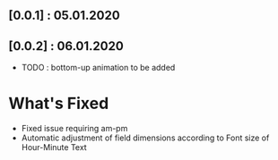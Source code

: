 ## [0.0.1] : 05.01.2020



## [0.0.2] : 06.01.2020

* TODO : bottom-up animation to be added

# What's Fixed

*  Fixed issue requiring am-pm
*  Automatic adjustment of field dimensions according to Font size of Hour-Minute Text

